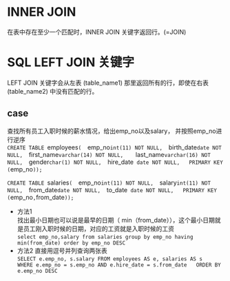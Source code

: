 # INNER JOIN  
在表中存在至少一个匹配时，INNER JOIN 关键字返回行。(=JOIN)
# SQL LEFT JOIN 关键字  
LEFT JOIN 关键字会从左表 (table_name1) 那里返回所有的行，即使在右表 (table_name2) 中没有匹配的行。  
## case  
查找所有员工入职时候的薪水情况，给出emp_no以及salary， 并按照emp_no进行逆序  
`CREATE TABLE `employees` (  
`emp_no` int(11) NOT NULL,  
`birth_date` date NOT NULL,  
`first_name` varchar(14) NOT NULL,    
`last_name` varchar(16) NOT NULL,  
`gender` char(1) NOT NULL,  
`hire_date` date NOT NULL,  
PRIMARY KEY (`emp_no`));`  

`CREATE TABLE `salaries` (  
`emp_no` int(11) NOT NULL,  
`salary` int(11) NOT NULL,  
`from_date` date NOT NULL,  
`to_date` date NOT NULL,  
PRIMARY KEY (`emp_no`,`from_date`));`    
* 方法1  
找出最小日期也可以说是最早的日期（ min（from_date）），这个最小日期就是员工刚入职时候的日期，对应的工资就是入职时候的工资  
`select emp_no,salary from salaries group by emp_no having min(from_date) order by emp_no DESC`  
* 方法2
直接用逗号并列查询两张表  
`SELECT e.emp_no, s.salary FROM employees AS e, salaries AS s  
WHERE e.emp_no = s.emp_no AND e.hire_date = s.from_date  
ORDER BY e.emp_no DESC`